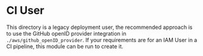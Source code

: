 # CI User

This directory is a legacy deployment user, the recommended approach is to use the GitHub openID provider integration in `./aws/github_openID_provider`. If your requirements are for an IAM User in a CI pipeline, this module can be run to create it.